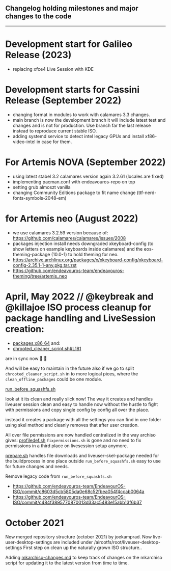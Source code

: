 ## Changelog holding milestones and major changes to the code

---
# Development start for Galileo Release (2023)
* replacing xfce4 Live Session with KDE

# Development starts for Cassini Release (September 2022)
* changing format in modules to work with calamares 3.3 changes.
* main branch is now the development branch it will include latest test and changes and is not for production. Use branch far the last release instead to reproduce current stable ISO.
* adding systemd service to detect intel legacy GPUs and install xf86-video-intel in case for them.

# For Artemis NOVA (September 2022)
* using latest stabel 3.2 calamares version again 3.2.61 (locales are fixed)
* implementing pacman.conf with endeavouros-repo on top
* setting grub almoszt vanilla
* changing Community Editions package to fit name change (ttf-nerd-fonts-symbols-2048-em)

# for Artemis neo (August 2022) 
* we use calamares 3.2.59 version because of: https://github.com/calamares/calamares/issues/2008
* packages injection install needs downgraded xkeyboard-config (to show letters on example keyboards inside calamares) 
 and the eos-theming-package (10.0-1) to hold theming for neo.
* https://archive.archlinux.org/packages/x/xkeyboard-config/xkeyboard-config-2.35.1-1-any.pkg.tar.zst
* https://github.com/endeavouros-team/endeavouros-theming/tree/artemis_neo


# April, May 2022 // @keybreak and @killajoe ISO process cleanup for package handling and LiveSession creation:

* [packages.x86_64](https://github.com/endeavouros-team/EndeavourOS-ISO/blob/main/packages.x86_64)
and:
* [chrooted_cleaner_script.sh#L181](https://github.com/endeavouros-team/EndeavourOS-calamares/blob/13511822baa4cb9414d837b9b2ccb258335010aa/calamares/scripts/chrooted_cleaner_script.sh#L181)

are in sync now :clap: :partying_face:

And will be easy to maintain in the future also if we go to split `chrooted_cleaner_script.sh` in to more logical pices, where the `clean_offline_packages` could be one module. 

[run_before_squashfs.sh](https://github.com/endeavouros-team/EndeavourOS-ISO/blob/main/run_before_squashfs.sh)

look at it its clean and really slick now! The way it creates and handles liveuser session clean and easy to handle now without the hustle to fight with permissions and copy single config by config all over the place. 

instead it creates a package with all the settings you can find in one folder using skel method and cleanly removes that after user creation. 

All over file permissions are now handled centralized in the way archiso gives:
[profiledef.sh](https://github.com/endeavouros-team/EndeavourOS-ISO/blob/main/profiledef.sh)
`fixpermissions.sh` is gone and no need to fix permissions in a third place on livesession setup anymore.

[prepare.sh](https://github.com/endeavouros-team/EndeavourOS-ISO/blob/main/prepare.sh)
handles file downloads and liveuser-skel-package needed for the buildprocess in one place outside `run_before_squashfs.sh` easy to use for future changes and needs.

Remove legacy code from `run_before_squashfs.sh`
- https://github.com/endeavouros-team/EndeavourOS-ISO/commit/c8603d5cb5805da0e68c52fbea054f4ccab0064a
- https://github.com/endeavouros-team/EndeavourOS-ISO/commit/c484f3895770870013d33ac5483e15abb13f6b37


# October 2021

New merged repository structure (october 2021) by joekamprad. 
Now live-user-desktop-settings are included under /airootfs/root/liveuser-desktop-settings
First step on clean up the naturally grown ISO structure..

Adding [mkarchiso-changes.md](https://github.com/endeavouros-team/EndeavourOS-ISO/blob/main/mkarchiso-changes.md) to keep track of changes on the mkarchiso script for updating it to the latest version from time to time.
